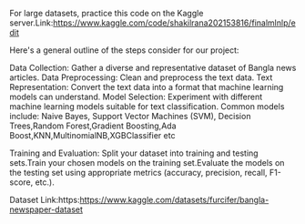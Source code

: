 For large datasets, practice this code on the Kaggle server.Link:https://www.kaggle.com/code/shakilrana202153816/finalmlnlp/edit

Here's a general outline of the steps  consider for our project:

Data Collection: Gather a diverse and representative dataset of Bangla news articles. 
Data Preprocessing: Clean and preprocess the text data. 
Text Representation: Convert the text data into a format that machine learning models can understand. 
Model Selection: Experiment with different machine learning models suitable for text classification. Common models include:
Naive Bayes, Support Vector Machines (SVM), Decision Trees,Random Forest,Gradient Boosting,Ada Boost,KNN,MultinomialNB,XGBClassifier etc

Training and Evaluation: Split your dataset into training and testing sets.Train your chosen models on the training set.Evaluate the models on the testing set using
appropriate metrics (accuracy, precision, recall, F1-score, etc.).

Dataset Link:https:https://www.kaggle.com/datasets/furcifer/bangla-newspaper-dataset

